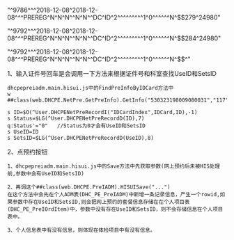 "^9786^^^2018-12-08^2018-12-08^^^PREREG^N^N^N^^N^N^^DC^ID^2^^^^^^^^^1^0^^^^^^N^$$279^24980"



"^9792^^^2018-12-08^2018-12-08^^^PREREG^N^N^N^^N^N^^DC^ID^2^^^^^^^^^1^0^^^^^^N^$$284^24980"

"^9792^^^2018-12-08^2018-12-08^^^PREREG^N^N^N^^N^N^^DC^ID^2^^^^^^^^^1^0^^^^^^N^$$^"






1、输入证件号回车是会调用一下方法来根据证件号和科室查找UseID和SetsID

	dhcpepreiadm.main.hisui.js中的FindPreInfoByIDCard方法中
	w ##class(web.DHCPE.NetPre.GetPreInfo).GetInfo("530323198009080031","117")
	
	s ID=$O(^User.DHCPENetPreRecordI("IDCardIndex",IDCard,ID),-1)
	s Status=$LG(^User.DHCPENetPreRecordD(ID),7)
	q:Status'="0"   //Status为0才会有UseID和SetsID
	s UseID=ID
	s SetsID=$LG(^User.DHCPENetPreRecordD(UseID),8)


2、点预约按钮

	1、dhcpepreiadm.main.hisui.js中的Save方法中先获取参数(网上预约后未被HIS处理前,参数中会有UseID和SetsID)

	2、再调这个##class(web.DHCPE.PreIADM).HISUISave("...")
	在这个方法中会先在个人ADM表(DHC_PE_PreIADM)中新增一条记录信息，产生一个rowid,如果参数中存在UseID和SetsID,则会把网上预约的套餐信息存储在在个人项目表(DHC_PE_PreIOrdItem)中，参数中没有存在UseID和SetsID，则不会存储信息在个人项目表中。

	3、个人信息表中有没有信息，则体现在体检项目中有没有信息。